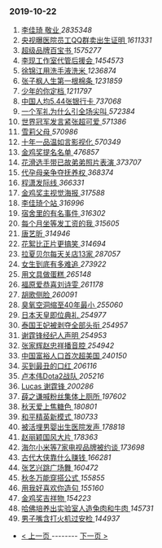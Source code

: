 ### 2019-10-22 
1. [ 李佳琦 敬业 ](https://s.weibo.com/weibo?q=%E6%9D%8E%E4%BD%B3%E7%90%A6%20%E6%95%AC%E4%B8%9A&Refer=top) *2835348*
1. [ 央视曝医院员工QQ群卖出生证明 ](https://s.weibo.com/weibo?q=%23%E5%A4%AE%E8%A7%86%E6%9B%9D%E5%8C%BB%E9%99%A2%E5%91%98%E5%B7%A5QQ%E7%BE%A4%E5%8D%96%E5%87%BA%E7%94%9F%E8%AF%81%E6%98%8E%23&Refer=top) *1611331*
1. [ 超级品牌百宝书 ](https://s.weibo.com/weibo?q=%23%E8%B6%85%E7%BA%A7%E5%93%81%E7%89%8C%E7%99%BE%E5%AE%9D%E4%B9%A6%23&topic_ad=1&Refer=top) *1575277*
1. [ 李现工作室代管后援会 ](https://s.weibo.com/weibo?q=%23%E6%9D%8E%E7%8E%B0%E5%B7%A5%E4%BD%9C%E5%AE%A4%E4%BB%A3%E7%AE%A1%E5%90%8E%E6%8F%B4%E4%BC%9A%23&Refer=top) *1454573*
1. [ 徐锦江用洗手液洗米 ](https://s.weibo.com/weibo?q=%23%E5%BE%90%E9%94%A6%E6%B1%9F%E7%94%A8%E6%B4%97%E6%89%8B%E6%B6%B2%E6%B4%97%E7%B1%B3%23&Refer=top) *1236874*
1. [ 张子枫人生第一根棉条 ](https://s.weibo.com/weibo?q=%23%E5%BC%A0%E5%AD%90%E6%9E%AB%E4%BA%BA%E7%94%9F%E7%AC%AC%E4%B8%80%E6%A0%B9%E6%A3%89%E6%9D%A1%23&topic_ad=1&Refer=top) *1231859*
1. [ 少年的你定档 ](https://s.weibo.com/weibo?q=%23%E5%B0%91%E5%B9%B4%E7%9A%84%E4%BD%A0%E5%AE%9A%E6%A1%A3%23&Refer=top) *1211797*
1. [ 中国人均5.44张银行卡 ](https://s.weibo.com/weibo?q=%23%E4%B8%AD%E5%9B%BD%E4%BA%BA%E5%9D%875.44%E5%BC%A0%E9%93%B6%E8%A1%8C%E5%8D%A1%23&Refer=top) *737068*
1. [ 一个军礼为什么引全场尖叫 ](https://s.weibo.com/weibo?q=%23%E4%B8%80%E4%B8%AA%E5%86%9B%E7%A4%BC%E4%B8%BA%E4%BB%80%E4%B9%88%E5%BC%95%E5%85%A8%E5%9C%BA%E5%B0%96%E5%8F%AB%23&Refer=top) *572384*
1. [ 世界冠军发言紧张超可爱 ](https://s.weibo.com/weibo?q=%E4%B8%96%E7%95%8C%E5%86%A0%E5%86%9B%E5%8F%91%E8%A8%80%E7%B4%A7%E5%BC%A0%E8%B6%85%E5%8F%AF%E7%88%B1&Refer=top) *571386*
1. [ 雪莉父母 ](https://s.weibo.com/weibo?q=%23%E9%9B%AA%E8%8E%89%E7%88%B6%E6%AF%8D%23&Refer=top) *570986*
1. [ 十年一品温如言影视化 ](https://s.weibo.com/weibo?q=%23%E5%8D%81%E5%B9%B4%E4%B8%80%E5%93%81%E6%B8%A9%E5%A6%82%E8%A8%80%E5%BD%B1%E8%A7%86%E5%8C%96%23&Refer=top) *570349*
1. [ 金鸡奖提名名单 ](https://s.weibo.com/weibo?q=%23%E9%87%91%E9%B8%A1%E5%A5%96%E6%8F%90%E5%90%8D%E5%90%8D%E5%8D%95%23&Refer=top) *476857*
1. [ 花滑选手带已故弟弟照片表演 ](https://s.weibo.com/weibo?q=%E8%8A%B1%E6%BB%91%E9%80%89%E6%89%8B%E5%B8%A6%E5%B7%B2%E6%95%85%E5%BC%9F%E5%BC%9F%E7%85%A7%E7%89%87%E8%A1%A8%E6%BC%94&Refer=top) *373707*
1. [ 代孕母亲争夺抚养权 ](https://s.weibo.com/weibo?q=%23%E4%BB%A3%E5%AD%95%E6%AF%8D%E4%BA%B2%E4%BA%89%E5%A4%BA%E6%8A%9A%E5%85%BB%E6%9D%83%23&Refer=top) *368374*
1. [ 程潇发际线 ](https://s.weibo.com/weibo?q=%23%E7%A8%8B%E6%BD%87%E5%8F%91%E9%99%85%E7%BA%BF%23&Refer=top) *366331*
1. [ 金鸡奖主视觉海报 ](https://s.weibo.com/weibo?q=%23%E9%87%91%E9%B8%A1%E5%A5%96%E4%B8%BB%E8%A7%86%E8%A7%89%E6%B5%B7%E6%8A%A5%23&Refer=top) *317588*
1. [ 李佳琦个站 ](https://s.weibo.com/weibo?q=%23%E6%9D%8E%E4%BD%B3%E7%90%A6%E4%B8%AA%E7%AB%99%23&Refer=top) *316996*
1. [ 宿舍里的有名事件 ](https://s.weibo.com/weibo?q=%23%E5%AE%BF%E8%88%8D%E9%87%8C%E7%9A%84%E6%9C%89%E5%90%8D%E4%BA%8B%E4%BB%B6%23&Refer=top) *316302*
1. [ 每个月坐等发工资的我 ](https://s.weibo.com/weibo?q=%23%E6%AF%8F%E4%B8%AA%E6%9C%88%E5%9D%90%E7%AD%89%E5%8F%91%E5%B7%A5%E8%B5%84%E7%9A%84%E6%88%91%23&Refer=top) *315605*
1. [ 唐艺昕 ](https://s.weibo.com/weibo?q=%23%E5%94%90%E8%89%BA%E6%98%95%23&Refer=top) *314946*
1. [ 花絮比正片更搞笑 ](https://s.weibo.com/weibo?q=%23%E8%8A%B1%E7%B5%AE%E6%AF%94%E6%AD%A3%E7%89%87%E6%9B%B4%E6%90%9E%E7%AC%91%23&Refer=top) *314694*
1. [ 拉夏贝尔每天关店13家 ](https://s.weibo.com/weibo?q=%23%E6%8B%89%E5%A4%8F%E8%B4%9D%E5%B0%94%E6%AF%8F%E5%A4%A9%E5%85%B3%E5%BA%9713%E5%AE%B6%23&Refer=top) *287057*
1. [ 女生到底有多难追 ](https://s.weibo.com/weibo?q=%23%E5%A5%B3%E7%94%9F%E5%88%B0%E5%BA%95%E6%9C%89%E5%A4%9A%E9%9A%BE%E8%BF%BD%23&Refer=top) *273922*
1. [ 用文具做蛋糕 ](https://s.weibo.com/weibo?q=%23%E7%94%A8%E6%96%87%E5%85%B7%E5%81%9A%E8%9B%8B%E7%B3%95%23&Refer=top) *265148*
1. [ 福原爱恭喜刘诗雯 ](https://s.weibo.com/weibo?q=%23%E7%A6%8F%E5%8E%9F%E7%88%B1%E6%81%AD%E5%96%9C%E5%88%98%E8%AF%97%E9%9B%AF%23&Refer=top) *261178*
1. [ 胡歌侧脸 ](https://s.weibo.com/weibo?q=%23%E8%83%A1%E6%AD%8C%E4%BE%A7%E8%84%B8%23&Refer=top) *260091*
1. [ 臭氧空洞缩至40年最小 ](https://s.weibo.com/weibo?q=%E8%87%AD%E6%B0%A7%E7%A9%BA%E6%B4%9E%E7%BC%A9%E8%87%B340%E5%B9%B4%E6%9C%80%E5%B0%8F&Refer=top) *255060*
1. [ 日本天皇即位典礼 ](https://s.weibo.com/weibo?q=%E6%97%A5%E6%9C%AC%E5%A4%A9%E7%9A%87%E5%8D%B3%E4%BD%8D%E5%85%B8%E7%A4%BC&Refer=top) *254977*
1. [ 泰国王妃被剥夺全部头衔 ](https://s.weibo.com/weibo?q=%23%E6%B3%B0%E5%9B%BD%E7%8E%8B%E5%A6%83%E8%A2%AB%E5%89%A5%E5%A4%BA%E5%85%A8%E9%83%A8%E5%A4%B4%E8%A1%94%23&Refer=top) *254957*
1. [ 谢霆锋经纪人声明 ](https://s.weibo.com/weibo?q=%E8%B0%A2%E9%9C%86%E9%94%8B%E7%BB%8F%E7%BA%AA%E4%BA%BA%E5%A3%B0%E6%98%8E&Refer=top) *254953*
1. [ 张家辉赵忠祥播音腔 ](https://s.weibo.com/weibo?q=%23%E5%BC%A0%E5%AE%B6%E8%BE%89%E8%B5%B5%E5%BF%A0%E7%A5%A5%E6%92%AD%E9%9F%B3%E8%85%94%23&Refer=top) *254942*
1. [ 中国富裕人口首次超美国 ](https://s.weibo.com/weibo?q=%E4%B8%AD%E5%9B%BD%E5%AF%8C%E8%A3%95%E4%BA%BA%E5%8F%A3%E9%A6%96%E6%AC%A1%E8%B6%85%E7%BE%8E%E5%9B%BD&Refer=top) *240150*
1. [ 买到最丑的口红 ](https://s.weibo.com/weibo?q=%23%E4%B9%B0%E5%88%B0%E6%9C%80%E4%B8%91%E7%9A%84%E5%8F%A3%E7%BA%A2%23&Refer=top) *206116*
1. [ 卢本伟Dota2战队 ](https://s.weibo.com/weibo?q=%23%E5%8D%A2%E6%9C%AC%E4%BC%9FDota2%E6%88%98%E9%98%9F%23&Refer=top) *205216*
1. [ Lucas 谢霆锋 ](https://s.weibo.com/weibo?q=Lucas%20%E8%B0%A2%E9%9C%86%E9%94%8B&Refer=top) *200286*
1. [ 薛之谦喊粉丝集体上厕所 ](https://s.weibo.com/weibo?q=%23%E8%96%9B%E4%B9%8B%E8%B0%A6%E5%96%8A%E7%B2%89%E4%B8%9D%E9%9B%86%E4%BD%93%E4%B8%8A%E5%8E%95%E6%89%80%23&Refer=top) *197602*
1. [ 秋天爱上焦糖色 ](https://s.weibo.com/weibo?q=%23%E7%A7%8B%E5%A4%A9%E7%88%B1%E4%B8%8A%E7%84%A6%E7%B3%96%E8%89%B2%23&Refer=top) *180801*
1. [ 和平精英新模式 ](https://s.weibo.com/weibo?q=%23%E5%92%8C%E5%B9%B3%E7%B2%BE%E8%8B%B1%E6%96%B0%E6%A8%A1%E5%BC%8F%23&Refer=top) *180733*
1. [ 被活埋男婴出生医院发声 ](https://s.weibo.com/weibo?q=%23%E8%A2%AB%E6%B4%BB%E5%9F%8B%E7%94%B7%E5%A9%B4%E5%87%BA%E7%94%9F%E5%8C%BB%E9%99%A2%E5%8F%91%E5%A3%B0%23&Refer=top) *178818*
1. [ 赵丽颖国风大片 ](https://s.weibo.com/weibo?q=%23%E8%B5%B5%E4%B8%BD%E9%A2%96%E5%9B%BD%E9%A3%8E%E5%A4%A7%E7%89%87%23&Refer=top) *178363*
1. [ 海尔小米等7家电视品牌被约谈 ](https://s.weibo.com/weibo?q=%23%E6%B5%B7%E5%B0%94%E5%B0%8F%E7%B1%B3%E7%AD%897%E5%AE%B6%E7%94%B5%E8%A7%86%E5%93%81%E7%89%8C%E8%A2%AB%E7%BA%A6%E8%B0%88%23&Refer=top) *173698*
1. [ 古代大侠靠什么赚钱 ](https://s.weibo.com/weibo?q=%23%E5%8F%A4%E4%BB%A3%E5%A4%A7%E4%BE%A0%E9%9D%A0%E4%BB%80%E4%B9%88%E8%B5%9A%E9%92%B1%23&Refer=top) *166281*
1. [ 张艺兴跳广场舞 ](https://s.weibo.com/weibo?q=%23%E5%BC%A0%E8%89%BA%E5%85%B4%E8%B7%B3%E5%B9%BF%E5%9C%BA%E8%88%9E%23&Refer=top) *160472*
1. [ 秋冬万能穿搭公式 ](https://s.weibo.com/weibo?q=%23%E7%A7%8B%E5%86%AC%E4%B8%87%E8%83%BD%E7%A9%BF%E6%90%AD%E5%85%AC%E5%BC%8F%23&Refer=top) *155855*
1. [ 用我好喜欢你造句 ](https://s.weibo.com/weibo?q=%23%E7%94%A8%E6%88%91%E5%A5%BD%E5%96%9C%E6%AC%A2%E4%BD%A0%E9%80%A0%E5%8F%A5%23&Refer=top) *155160*
1. [ 金鸡奖吉祥物 ](https://s.weibo.com/weibo?q=%23%E9%87%91%E9%B8%A1%E5%A5%96%E5%90%89%E7%A5%A5%E7%89%A9%23&Refer=top) *154223*
1. [ 哈佛培养出实验室人造兔肉和牛肉 ](https://s.weibo.com/weibo?q=%23%E5%93%88%E4%BD%9B%E5%9F%B9%E5%85%BB%E5%87%BA%E5%AE%9E%E9%AA%8C%E5%AE%A4%E4%BA%BA%E9%80%A0%E5%85%94%E8%82%89%E5%92%8C%E7%89%9B%E8%82%89%23&Refer=top) *145731*
1. [ 男子嘴含打火机过安检 ](https://s.weibo.com/weibo?q=%23%E7%94%B7%E5%AD%90%E5%98%B4%E5%90%AB%E6%89%93%E7%81%AB%E6%9C%BA%E8%BF%87%E5%AE%89%E6%A3%80%23&Refer=top) *144937* 

- [ < 上一页 ](https://github.com/able8/weibo-hot-record/blob/master/2019-10-21.md) -------- [ 下一页 > ](https://github.com/able8/weibo-hot-record/blob/master/2019-10-23.md)